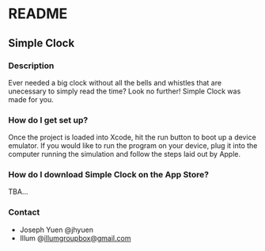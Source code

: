 # README #
## Simple Clock ##

### Description ###
Ever needed a big clock without all the bells and whistles that are unecessary to simply read the time? 
Look no further! Simple Clock was made for you.

### How do I get set up? ###
Once the project is loaded into Xcode, hit the run button to boot up a device emulator. If you would like to run the program on your device, plug it into the computer running the simulation and follow the steps laid out by Apple.

### How do I download Simple Clock on the App Store? ###
TBA...

### Contact ###
* Joseph Yuen @jhyuen
* Illum @illumgroupbox@gmail.com


